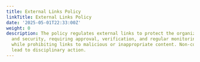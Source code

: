 ```yaml
---
title: External Links Policy
linkTitle: External Links Policy
date: '2025-05-01T22:33:00Z'
weight: 0
description: The policy regulates external links to protect the organization's integrity
  and security, requiring approval, verification, and regular monitoring of links,
  while prohibiting links to malicious or inappropriate content. Non-compliance may
  lead to disciplinary action.
---
```



<!-- Unsupported block type: unsupported -->